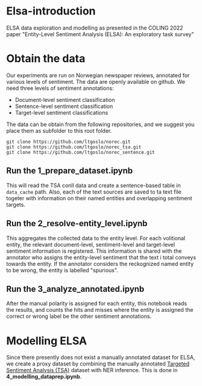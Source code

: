 # Elsa-introduction
ELSA data exploration and modelling as presented in the COLING 2022 paper "Entity-Level Sentiment Analysis (ELSA): An exploratory task survey"

# Obtain the data
Our experiments are run on Norwegian newspaper reviews, annotated for various levels of sentiment.
The data are openly available on github. 
We need three levels of sentiment annotations: 
- Document-level sentiment classification 
- Sentence-level sentiment classification
- Target-level sentiment classifications

The data can be obtain from the following repositories, and we suggest you place them as subfolder to this root folder.
```
git clone https://github.com/ltgoslo/norec.git
git clone https://github.com/ltgoslo/norec_tsa.git
git clone https://github.com/ltgoslo/norec_sentence.git
```

## Run the 1_prepare_dataset.ipynb
This will read the TSA conll data and create a sentence-based table in `data_cache` path. Also, each of the text sources are saved to ta text file togeter with information on their named entities and overlapping sentiment targets.

## Run the 2_resolve-entity_level.ipynb
This aggregates the collected data to the entity level. For each volitional entity, the relevant document-level, sentiment-level and target-level sentiment information is registered. This information is shared with the annotator who assigns the entity-level sentiment that the text i total conveys towards the entity. If the annotator considers the reckognized named entity to be wrong, the entity is labelled "spurious".

## Run the 3_analyze_annotated.ipynb
After the manual polarity is assigned for each entity, this notebook reads the results, and counts the hits and misses where the entity is assigned the correct or wrong label be the other sentiment annotations.
# Modelling ELSA
Since there presently does not exist a manually annotated dataset for ELSA, we create a proxy dataset by combining the manually annotated [Targeted Sentiment Analysis (TSA)](https://github.com/ltgoslo/norec_tsa) dataset with NER inference. This is done in **4_modelling_dataprep.ipynb**.

